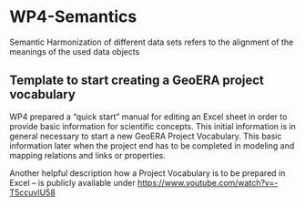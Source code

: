 # WP4-Semantics
Semantic Harmonization of different data sets refers to the alignment of the meanings of the used data objects 

## Template to start creating a GeoERA project vocabulary

WP4 prepared a “quick start” manual for editing an Excel sheet in order to provide basic information for scientific concepts. This initial information is in general necessary to start a new GeoERA Project Vocabulary. This basic information later when the project end has to be completed in modeling and mapping relations and links or properties. 

Another helpful description how a Project Vocabulary is to be prepared in Excel – is publicly available under https://www.youtube.com/watch?v=-T5ccuvlU58

